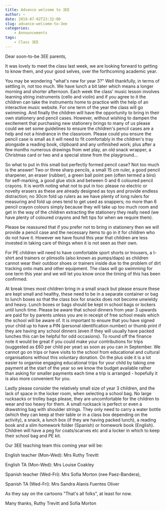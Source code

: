 ```yaml
---
title: Advance welcome to 3EE
author: ~
date: 2019-07-02T23:32:00
slug: advance-welcome-to-3ee
categories:
    - Announcements
tags:
    - Class 3EE
---
```


Dear soon-to-be 3EE parents,

It was lovely to meet the class last week, we are looking forward to getting to know them, and your good selves, over the forthcoming academic year.

You may be wondering "what's new for year 3?" Well thankfully, in terms of settling in, not too much. We have lunch a bit later which means a longer morning and shorter afternoon. Each week the class' music lesson involves learning string instruments (cello and violin) and if you agree to it the children can take the instruments home to practice with the help of an interactive music website. For one term of the year the class will go swimming. And finally the children will have the opportunity to bring in their own stationery and pencil cases. However, without wishing to dampen the excitement that purchasing new stationery brings to many of us please could we set some guidelines to ensure the children's pencil cases are a help and not a hindrance in the classroom. Please could you ensure the pencil case is small as it will need to fit comfortably in the children's tray alongside a reading book, clipboard and any unfinished work; plus after a few months numerous drawings from wet play, an old snack wrapper, a Christmas card or two and a special stone from the playground... 

So what to put in this small but perfectly formed pencil case? Not too much is the answer! Two or three sharp pencils, a small 15 cm ruler, a good pencil sharpener, an eraser (rubber), a green ball point pen (often termed a biro) for self-marking, a good glue stick and between 0 and 6 coloured pencil crayons. It is worth noting what not to put in too: please no electric or novelty erasers as these are already designed as toys and provide endless distraction; no 30cm fold up rulers as we have plenty of long rulers for measuring and fold up ones tend to get used as snappers; no more than 6 pencil crayon colours simply because they will take up too much room and get in the way of the children extracting the stationery they really need (we have plenty of coloured crayons and felt tips for when we require them). 

Please be reassured that if you prefer not to bring in stationery then we will provide a pencil case and the necessary items to go in it for children who do not have it. However we have found this year that children are less invested in taking care of things when it is not seen as their own.

For PE children will need to have comfortable sport shorts or trousers, a t-shirt and trainers or plimsolls (also known as pumps/daps) as children cannot wear their outdoor shoes or trainers inside due to the problem of dirt tracking onto mats and other equipment. The class will go swimming for one term this year and we will let you know once the timing of this has been confirmed. 

At break times most children bring in a small snack but please ensure these are kept small and healthy, these need to be in a separate container or bag to lunch boxes so that the class box for snacks does not become unwieldy and heavy. Lunch boxes or bags should be kept in school bags or lockers until lunch time. Please be aware that school dinners from year 3 upwards are paid for by parents unless you are in receipt of free school meals which the school will be aware of. It is important to ensure that you have signed your child up to have a PIN (personal identification number) or thumb print if they are having any school dinners (even if they will usually have packed lunches this can be helpful for odd occasions). To round off the finance note it would be great if you could make your contributions for trips (suggested as £60 per child per year) as soon as you can in September. We cannot go on trips or have visits to the school from educational and cultural organisations without this voluntary donation. On the plus side it is a lot easier to organise engaging educational trips for your child by taking one payment at the start of the year so we know the budget available rather than asking for smaller payments each time a trip is arranged - hopefully it is also more convenient for you. 

Lastly please consider the relatively small size of year 3 children, and the lack of space in the locker room, when selecting a school bag. No large rucksacks or trolley bags please, they are uncomfortable for the children to wear and too heavy for them. A small rucksack is perfect or even a drawstring bag with shoulder strings. They only need to carry a water bottle (which they can keep at their table or in a class box depending on the activity), a snack, a lunch box (if they are having packed lunch), a reading book and a slim homework folder (Spanish) or homework book (English). Children will have a peg for coats/scarves etc and a locker in which to keep their school bag and PE kit.

Our 3EE teaching team this coming year will be:

English teacher (Mon-Wed): Mrs Ruthy Trevitt

English TA (Mon-Wed): Mrs Louise Coakley

Spanish teacher (Wed-Fri): Mrs Sofia Morton (nee Paez-Bandera), 

Spanish TA (Wed-Fri): Mrs Sandra Alanis Fuentes Oliver

As they say on the cartoons "That's all folks", at least for now.

Many thanks,
Ruthy Trevitt and Sofia Morton